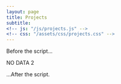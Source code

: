 ```yaml
---
layout: page
title: Projects
subtitle: 
<!-- js: "/js/projects.js" -->
<!-- css: "/assets/css/projects.css" -->
---
```





  <p>Before the script...</p>
  <div id="container">
    <div id="output">NO DATA 2</div>
  </div>

  <!-- <script src="https://ajax.googleapis.com/ajax/libs/jquery/2.1.1/jquery.min.js"></script> -->


  <script>
    var url = "http://danieltobon43.pythonanywhere.com/projects";

    // $.ajax({
    //   method: "GET",
    //   cache: false,
    //   url: url,
    //   success: function(data) {
    //     document.getElementById('output').innerHTML = data.total;
    //   },
    //   error: function(error) {
    //     //What do you want to do with the error?
    //     document.getElementById('output').innerHTML = "something wrong!";
    //   },
    // });

    function CallURL()  {
    $.ajax({
        url: url
        type: "GET",
        dataType: "jsonp",
        async: false,
        success: function(msg)  {
            JsonpCallback(msg);
        },
        error: function()  {
            ErrorFunction();
        }
    });
}

function JsonpCallback(json)  {
    document.getElementById('output').innerHTML = json.result;
}

</script>

  <p>...After the script.</p>

